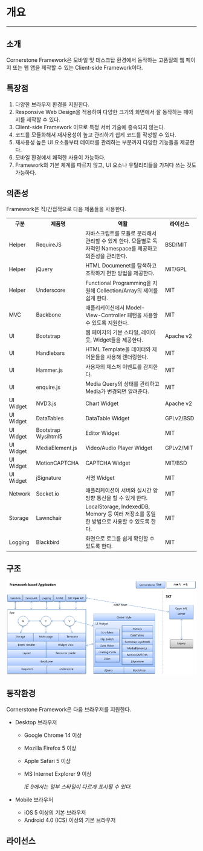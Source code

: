 <!--
layout: 'post'
section: 'Cornerstone Framework'
title: '개요'
outline: 'Cornerstone Framework은 모바일 및 데스크탑 환경에서 동작하는 고품질의 웹 페이지 또는 웹 앱을 제작할 수 있는 Client-side Framework이다...'
date: '2012-11-16'
tagstr: ''
subsection: 'Introduction'
order: '[1, 1]'
thumbnail: '1. Introduction.png'
-->

# 개요

----------

소개
---
Cornerstone Framework은 모바일 및 데스크탑 환경에서 동작하는 고품질의 웹 페이지 또는 웹 앱을 제작할 수 있는 Client-side Framework이다.

특장점
-----
1. 다양한 브라우저 환경을 지원한다.
2. Responsive Web Design을 적용하여 다양한 크기의 화면에서 잘 동작하는 페이지를 제작할 수 있다.
3. Client-side Framework 이므로 특정 서버 기술에 종속되지 않는다.
4. 코드를 모듈화해서 재사용성이 높고 관리하기 쉽게 코드를 작성할 수 있다.
5. 재사용성 높은 UI 요소들부터 데이터를 관리하는 부분까지 다양한 기능들을 제공한다.
6. 모바일 환경에서 쾌적한 사용이 가능하다.
7. Framework의 기본 체계를 따르지 않고, UI 요소나 유틸리티들을 가져다 쓰는 것도 가능하다.

의존성
-----
Framework은 직/간접적으로 다음 제품들을 사용한다.

<table class="table table-bordered table-striped">
	<tr>
		<th class="fixed_table">구분</th>
		<th class="fixed_table">제품명</th>
		<th>역활</th>
		<th>라이선스</th>
	</tr>
	<tr>
		<td class="fixed_table">Helper</td>
		<td class="fixed_table">RequireJS</td>
		<td>자바스크립트를 모듈로 분리해서 관리할 수 있게 한다. 모듈별로 독자적인 Namespace를 제공하고 의존성을 관리한다.</td>
		<td>BSD/MIT</td>
	</tr>
	<tr>
		<td class="fixed_table">Helper</td>
		<td class="fixed_table">jQuery</td>
		<td>HTML Documenet를 탐색하고 조작하기 편한 방법을 제공한다.</td>
		<td>MIT/GPL</td>
	</tr>
	<tr>
		<td class="fixed_table">Helper</td>
		<td class="fixed_table">Underscore</td>
		<td>Functional Programming을 지원해 Collection/Array의 제어를 쉽게 한다.</td>
		<td>MIT</td>
	</tr>
	<tr>
		<td class="fixed_table">MVC</td>
		<td class="fixed_table">Backbone</td>
		<td>애플리케이션에서 Model-View-Controller 패턴을 사용할 수 있도록 지원한다.</td>
		<td>MIT</td>
	</tr>
	<tr>
		<td class="fixed_table">UI</td>
		<td class="fixed_table">Bootstrap</td>
		<td>웹 페이지의 기본 스타일, 레이아웃, Widget들을 제공한다.</td>
		<td>Apache v2</td>
	</tr>
	<tr>
		<td class="fixed_table">UI</td>
		<td class="fixed_table">Handlebars</td>
		<td>HTML Template을 데이터와 제어문들을 사용해 렌더링한다.</td>
		<td>MIT</td>
	</tr>
	<tr>
		<td class="fixed_table">UI</td>
		<td class="fixed_table">Hammer.js</td>
		<td>사용자의 제스처 이벤트를 감지한다.</td>
		<td>MIT</td>
	</tr>
	<tr>
		<td class="fixed_table">UI</td>
		<td class="fixed_table">enquire.js </td>
		<td>Media Query의 상태를 관리하고 Media가 변경되면 알려준다.</td>
		<td>MIT</td>
	</tr>
	<tr>
		<td class="fixed_table">UI Widget</td>
		<td class="fixed_table">NVD3.js</td>
		<td>Chart Widget</td>
		<td>Apache v2</td>
	</tr>
	<tr>
		<td class="fixed_table">UI Widget</td>
		<td class="fixed_table">DataTables</td>
		<td>DataTable Widget</td>
		<td>GPLv2/BSD</td>
	</tr>
	<tr>
		<td class="fixed_table">UI Widget</td>
		<td class="fixed_table">Bootstrap Wysihtml5</td>
		<td>Editor Widget</td>
		<td>MIT</td>
	</tr>
	<tr>
		<td class="fixed_table">UI Widget</td>
		<td class="fixed_table">MediaElement.js</td>
		<td>Video/Audio Player Widget</td>
		<td>GPLv2/MIT</td>
	</tr>
	<tr>
		<td class="fixed_table">UI Widget</td>
		<td class="fixed_table">MotionCAPTCHA</td>
		<td>CAPTCHA Widget</td>
		<td>MIT/BSD</td>
	</tr>
	<tr>
		<td class="fixed_table">UI Widget</td>
		<td class="fixed_table">jSignature</td>
		<td>서명 Widget</td>
		<td>MIT</td>
	</tr>
	<tr>
		<td class="fixed_table">Network</td>
		<td class="fixed_table">Socket.io</td>
		<td>애플리케이션이 서버와 실시간 양방향 통신을 할 수 있게 한다.</td>
		<td>MIT</td>
	</tr>
	<tr>
		<td class="fixed_table">Storage</td>
		<td class="fixed_table">Lawnchair</td>
		<td>LocalStorage, IndexedDB, Memory 등 여러 저장소를 동일한 방법으로 사용할 수 있도록 한다.</td>
		<td>MIT</td>
	</tr>
	<tr>
		<td class="fixed_table">Logging</td>
		<td class="fixed_table">Blackbird</td>
		<td>화면으로 로그를 쉽게 확인할 수 있도록 한다.</td>
		<td>MIT</td>
	</tr>
</table>

구조
---
![](images/architecture.png?raw=true)

동작환경
------
Cornerstone Framework은 다음 브라우저를 지원한다.

* Desktop 브라우저
	* Google Chrome 14 이상
	* Mozilla Firefox 5 이상
	* Apple Safari 5 이상
	* MS Internet Explorer 9 이상
	
		_IE 9에서는 일부 스타일이 다르게 표시될 수 있다._

* Mobile 브라우저
	* iOS 5 이상의 기본 브라우저
	* Android 4.0 (ICS) 이상의 기본 브라우저

라이선스
------
